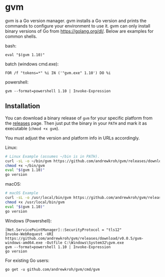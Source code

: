 gvm
===

gvm is a Go version manager. gvm installs a Go version and prints the commands
to configure your environment to use it. gvm can only install binary versions of
Go from https://golang.org/dl/. Below are examples for common shells.

bash:

`eval "$(gvm 1.10)"`

batch (windows cmd.exe):


`FOR /f "tokens=*" %i IN ('"gvm.exe" 1.10') DO %i`

powershell:

`gvm --format=powershell 1.10 | Invoke-Expression`

Installation
------------

You can download a binary release of `gvm` for your specific platform from the
[releases](https://github.com/andrewkroh/gvm/releases) page. Then just put the
binary in your `PATH` and mark it as executable (`chmod +x gvm`).

You must adjust the version and platform info in URLs accordingly.

Linux:

``` bash
# Linux Example (assumes ~/bin is in PATH).
curl -sL -o ~/bin/gvm https://github.com/andrewkroh/gvm/releases/download/v0.0.5/gvm-linux-amd64
chmod +x ~/bin/gvm
eval "$(gvm 1.10)"
go version
```

macOS:

``` bash
# macOS Example
curl -sL -o /usr/local/bin/gvm https://github.com/andrewkroh/gvm/releases/download/v0.0.5/gvm-darwin-amd64
chmod +x /usr/local/bin/gvm
eval "$(gvm 1.10)"
go version
```

Windows (Powershell):

```
[Net.ServicePointManager]::SecurityProtocol = "tls12"
Invoke-WebRequest -URI https://github.com/andrewkroh/gvm/releases/download/v0.0.5/gvm-windows-amd64.exe -Outfile C:\Windows\System32\gvm.exe
gvm --format=powershell 1.10 | Invoke-Expression
go version
```

For existing Go users:

`go get -u github.com/andrewkroh/gvm/cmd/gvm`
